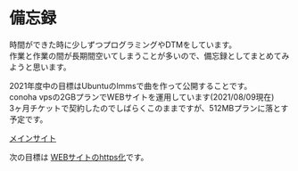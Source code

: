 # 備忘録
時間ができた時に少しずつプログラミングやDTMをしています。  
作業と作業の間が長期間空いてしまうことが多いので、備忘録としてまとめてみようと思います。  
  
2021年度中の目標はUbuntuのlmmsで曲を作って公開することです。  
conoha vpsの2GBプランでWEBサイトを運用しています(2021/08/09現在)  
3ヶ月チケットで契約したのでしばらくこのままですが、512MBプランに落とす予定です。
  
[メインサイト](http://mgrsn.com)  

次の目標は
[WEBサイトのhttps化](https://letsencrypt.org/ja/)です。